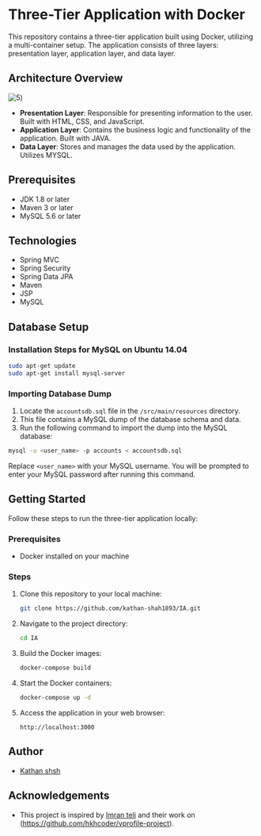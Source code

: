 # Three-Tier Application with Docker

This repository contains a three-tier application built using Docker, utilizing a multi-container setup. The application consists of three layers: presentation layer, application layer, and data layer.

## Architecture Overview


![5](https://github.com/kathan-shah1893/IA/assets/136159210/f434097f-4ec7-48c8-a3f0-e70025e0bb18))

- **Presentation Layer**: Responsible for presenting information to the user. Built with HTML, CSS, and JavaScript.
- **Application Layer**: Contains the business logic and functionality of the application. Built with JAVA.
- **Data Layer**: Stores and manages the data used by the application. Utilizes MYSQL.

## Prerequisites
- JDK 1.8 or later
- Maven 3 or later
- MySQL 5.6 or later

## Technologies 
- Spring MVC
- Spring Security
- Spring Data JPA
- Maven
- JSP
- MySQL

## Database Setup
### Installation Steps for MySQL on Ubuntu 14.04
```bash
sudo apt-get update
sudo apt-get install mysql-server
```
### Importing Database Dump
1. Locate the `accountsdb.sql` file in the `/src/main/resources` directory.
2. This file contains a MySQL dump of the database schema and data.
3. Run the following command to import the dump into the MySQL database:
```bash
mysql -u <user_name> -p accounts < accountsdb.sql
```
Replace `<user_name>` with your MySQL username. You will be prompted to enter your MySQL password after running this command.



## Getting Started

Follow these steps to run the three-tier application locally:

### Prerequisites

- Docker installed on your machine

### Steps

1. Clone this repository to your local machine:

    ```bash
    git clone https://github.com/kathan-shah1893/IA.git
    ```

2. Navigate to the project directory:

    ```bash
    cd IA
    ```

3. Build the Docker images:

    ```bash
    docker-compose build
    ```

4. Start the Docker containers:

    ```bash
    docker-compose up -d
    ```

5. Access the application in your web browser:

    ```
    http://localhost:3000
    ```


## Author

- [Kathan shsh](https://github.com/Kathan-shah1893)

## Acknowledgements

- This project is inspired by [Imran teli](https://github.com/hkhcoder/vprofile-project) and their work on (https://github.com/hkhcoder/vprofile-project).
